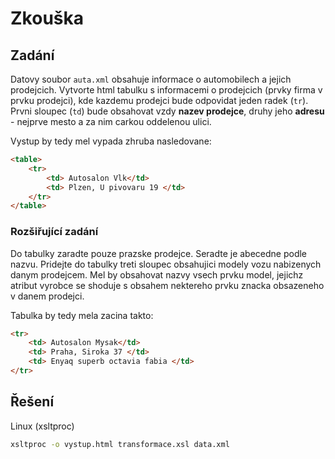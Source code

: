 # Zkouška

## Zadání

Datovy soubor `auta.xml` obsahuje informace o automobilech a jejich prodejcich. Vytvorte html tabulku s informacemi o prodejcich (prvky firma v prvku prodejci), kde kazdemu prodejci bude odpovidat jeden radek (`tr`). Prvni sloupec (`td`) bude obsahovat vzdy **nazev prodejce**, druhy jeho **adresu** - nejprve mesto a za nim carkou oddelenou ulici. 

Vystup by tedy mel vypada zhruba nasledovane:
``` HTML
<table>
    <tr>
        <td> Autosalon Vlk</td>
        <td> Plzen, U pivovaru 19 </td>
    </tr>
</table>
```

### Rozšiřující zadání
Do tabulky zaradte pouze prazske prodejce. Seradte je abecedne podle nazvu. Pridejte do tabulky treti sloupec obsahujici modely vozu nabizenych danym prodejcem. Mel by obsahovat nazvy vsech prvku model, jejichz atribut vyrobce se shoduje s obsahem nektereho prvku znacka obsazeneho v danem prodejci. 

Tabulka by tedy mela zacina takto:
``` HTML
<tr>
    <td> Autosalon Mysak</td>
    <td> Praha, Siroka 37 </td>
    <td> Enyaq superb octavia fabia </td>
</tr>
```

## Řešení
Linux (xsltproc)
``` Bash
xsltproc -o vystup.html transformace.xsl data.xml
```